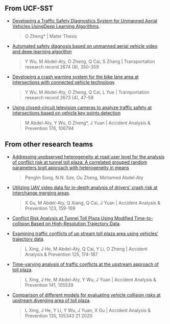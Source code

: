 ## From UCF-SST
* [Developing a Traffic Safety Diagnostics System for Unmanned Aerial Vehicles UsingDeep Learning Algorithms](https://stars.library.ucf.edu/etd/6885/).
    >O Zheng* | Mater Thesis
    
* [	Automated safety diagnosis based on unmanned aerial vehicle video and deep learning algorithm](https://journals.sagepub.com/doi/abs/10.1177/0361198120925808)

    >Y Wu, M Abdel-Aty, O Zheng, Q Cai, S Zhang | Transportation research record 2674 (8), 350-359

* [Developing a crash warning system for the bike lane area at intersections with connected vehicle technology](https://journals.sagepub.com/doi/abs/10.1177/0361198119840617).

    >Y Wu, M Abdel-Aty, O Zheng, Q Cai, L Yue | Transportation research record 2673 (4), 47-58

* [Using closed-circuit television cameras to analyze traffic safety at intersections based on vehicle key points detection](https://www.sciencedirect.com/science/article/pii/S0001457522002299)
    >M Abdel-Aty, Y Wu, O Zheng*, J Yuan | Accident Analysis & Prevention 176, 106794

## From other research teams

* [Addressing unobserved heterogeneity at road user level for the analysis of conflict risk at tunnel toll plaza: A correlated grouped random parameters logit approach with heterogeneity in means](https://arxiv.org/abs/2207.06576)
    >Penglin Song, N.N. Sze, Ou Zheng, Mohamed Abdel-Aty


* [Utilizing UAV video data for in-depth analysis of drivers’ crash risk at interchange merging areas](https://www.sciencedirect.com/science/article/pii/S0001457518309631).
     >X Gu, M Abdel-Aty, Q Xiang, Q Cai, J Yuan | Accident Analysis & Prevention 123, 159-169

* [Conflict Risk Analysis at Tunnel Toll Plaza Using Modified Time-to-collision Based on High-Resolution Trajectory Data](https://www.researchgate.net/publication/355200919_Conflict_Risk_Analysis_at_Tunnel_Toll_Plaza_Using_Modified_Time-to-collision_Based_on_High-Resolution_Trajectory_Data).

* [Examining traffic conflicts of up stream toll plaza area using vehicles’ trajectory data](https://www.sciencedirect.com/science/article/pii/S0001457518304342).
    >L Xing, J He, M Abdel-Aty, Q Cai, Y Li, O Zheng | Accident Analysis & Prevention 125, 174-187

* [Time-varying analysis of traffic conflicts at the upstream approach of toll plaza](https://www.sciencedirect.com/science/article/pii/S0001457519316537).
    >L Xing, J He, M Abdel-Aty, Y Wu, J Yuan | Accident Analysis & Prevention 141, 105539
* [Comparison of different models for evaluating vehicle collision risks at upstream diverging area of toll plaza](https://www.sciencedirect.com/science/article/pii/S0001457519307584).
    >L Xing, J He, Y Li, Y Wu, J Yuan, X Gu | Accident Analysis & Prevention 135, 105343	21	2020

